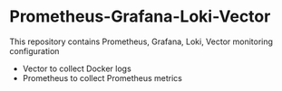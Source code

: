 # Prometheus-Grafana-Loki-Vector
This repository contains Prometheus, Grafana, Loki, Vector monitoring configuration

- Vector to collect Docker logs
- Prometheus to collect Prometheus metrics


